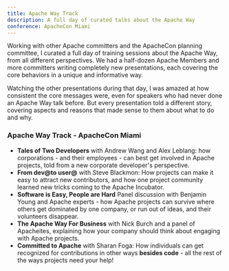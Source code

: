 ```yaml
---
title: Apache Way Track
description: A full day of curated talks about the Apache Way
conference: ApacheCon Miami
---
```


Working with other Apache committers and the ApacheCon planning committee,
I curated a full day of training sessions about the Apache Way, from all
different perspectives.  We had a half-dozen Apache Members and more committers 
writing completely new presentations, each covering the core behaviors 
in a unique and informative way.

Watching the other presentations during that day, I was amazed at how consistent 
the core messages were, even for speakers who had never done an Apache Way 
talk before.  But every presentation told a different story, covering 
aspects and reasons that made sense to them about what to do and why.

### Apache Way Track - ApacheCon Miami

- **Tales of Two Developers** with Andrew Wang and Alex Leblang: how corporations - and their employees - can best get involved in Apache projects, told from a new corporate developer's perspective.
- **From dev@to user@** with Steve Blackmon: How projects can make it easy to attract new contributors, and how one project community learned new tricks coming to the Apache Incubator.
- **Software is Easy, People are Hard** Panel discussion with Benjamin Young and Apache experts - how Apache projects can survive where others get dominated by one company, or run out of ideas, and their volunteers disappear.
- **The Apache Way For Business** with Nick Burch and a panel of Apacheites, explaining how your company should think about engaging with Apache projects.
- **Committed to Apache** with Sharan Foga: How individuals can get recognized for contributions in other ways **besides code** - all the rest of the ways projects need your help!

